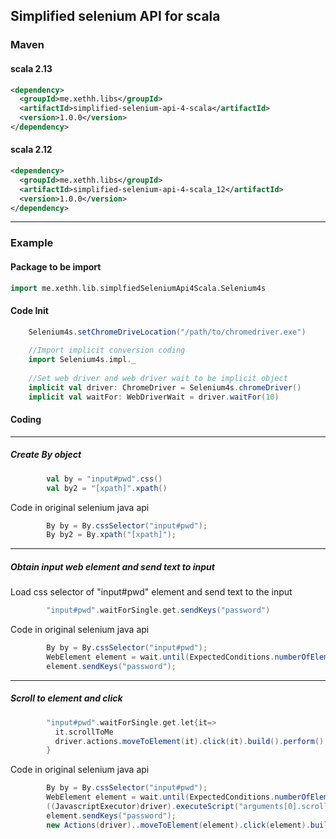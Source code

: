 ## Simplified selenium API for scala

### Maven

#### scala 2.13
```xml
<dependency>
  <groupId>me.xethh.libs</groupId>
  <artifactId>simplified-selenium-api-4-scala</artifactId>
  <version>1.0.0</version>
</dependency>
```
#### scala 2.12
```xml
<dependency>
  <groupId>me.xethh.libs</groupId>
  <artifactId>simplified-selenium-api-4-scala_12</artifactId>
  <version>1.0.0</version>
</dependency>
```

---------------------------
### Example

#### Package to be import
```scala
import me.xethh.lib.simplfiedSeleniumApi4Scala.Selenium4s
```

#### Code Init
```scala
    Selenium4s.setChromeDriveLocation("/path/to/chromedriver.exe")
    
    //Import implicit conversion coding
    import Selenium4s.impl._
    
    //Set web driver and web driver wait to be implicit object
    implicit val driver: ChromeDriver = Selenium4s.chromeDriver()
    implicit val waitFor: WebDriverWait = driver.waitFor(10)    
```

#### Coding

-----------------
##### Create By object
```scala
        val by = "input#pwd".css()
        val by2 = "[xpath]".xpath()
```
Code in original selenium java api 
```java
        By by = By.cssSelector("input#pwd");
        By by2 = By.xpath("[xpath]");
```
-----------------
##### Obtain input web element and send text to input
Load css selector of "input#pwd" element and send text to the input
```scala
        "input#pwd".waitForSingle.get.sendKeys("password")
```

Code in original selenium java api 
```java
        By by = By.cssSelector("input#pwd");
        WebElement element = wait.until(ExpectedConditions.numberOfElementsToBe(by, 1)).get(0);
        element.sendKeys("password");
```
-----------------
##### Scroll to element and click
```scala
        "input#pwd".waitForSingle.get.let{it=>
          it.scrollToMe
          driver.actions.moveToElement(it).click(it).build().perform();
        }
```
Code in original selenium java api 
```java
        By by = By.cssSelector("input#pwd");
        WebElement element = wait.until(ExpectedConditions.numberOfElementsToBe(by, 1)).get(0);
        ((JavascriptExecutor)driver).executeScript("arguments[0].scrollIntoView()",element)
        element.sendKeys("password");
        new Actions(driver)..moveToElement(element).click(element).build().perform()
```

